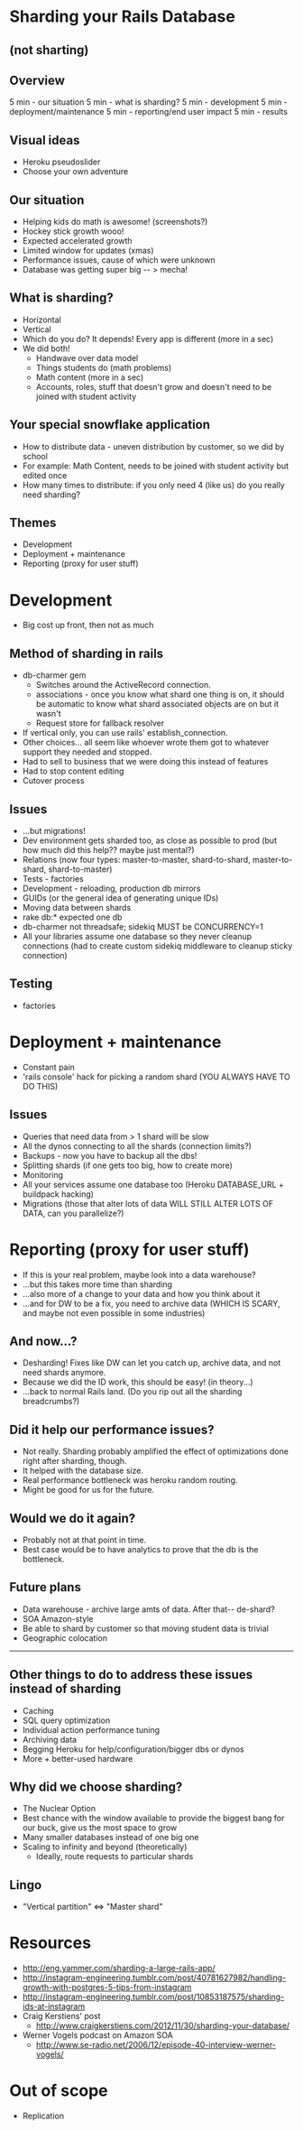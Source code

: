 # Sharding your Rails Database
## (not sharting)

## Overview

5 min - our situation
5 min - what is sharding?
5 min - development
5 min - deployment/maintenance
5 min - reporting/end user impact
5 min - results

## Visual ideas

* Heroku pseudoslider
* Choose your own adventure

## Our situation

* Helping kids do math is awesome! (screenshots?)
* Hockey stick growth wooo!
* Expected accelerated growth
* Limited window for updates (xmas)
* Performance issues, cause of which were unknown
* Database was getting super big -- > mecha!

## What is sharding?

* Horizontal
* Vertical
* Which do you do? It depends! Every app is different (more in a sec)
* We did both!
  * Handwave over data model
  * Things students do (math problems)
  * Math content (more in a sec)
  * Accounts, roles, stuff that doesn't grow and doesn't need to be joined with student activity

## Your special snowflake application

* How to distribute data - uneven distribution by customer, so we did by school
* For example: Math Content, needs to be joined with student activity
  but edited once
* How many times to distribute: if you only need 4 (like us) do you
  really need sharding?

## Themes

* Development
* Deployment + maintenance
* Reporting (proxy for user stuff)


# Development

* Big cost up front, then not as much

## Method of sharding in rails

* db-charmer gem
  * Switches around the ActiveRecord connection.
  * associations - once you know what shard one thing is on, it should
    be automatic to know what shard associated objects are on but it
    wasn't
  * Request store for fallback resolver
* If vertical only, you can use rails' establish_connection.
* Other choices... all seem like whoever wrote them got to whatever
  support they needed and stopped.
* Had to sell to business that we were doing this instead of features
* Had to stop content editing
* Cutover process

## Issues

* ...but migrations!
* Dev environment gets sharded too, as close as possible to prod
  (but how much did this help?? maybe just mental?)
* Relations (now four types: master-to-master, shard-to-shard, master-to-shard, shard-to-master)
* Tests - factories
* Development - reloading, production db mirrors
* GUIDs (or the general idea of generating unique IDs)
* Moving data between shards
* rake db:* expected one db
* db-charmer not threadsafe; sidekiq MUST be CONCURRENCY=1
* All your libraries assume one database so they never cleanup
  connections (had to create custom sidekiq middleware to cleanup
  sticky connection)

## Testing

* factories


# Deployment + maintenance
  * Constant pain
  * 'rails console' hack for picking a random shard (YOU ALWAYS HAVE TO DO THIS)

## Issues

* Queries that need data from > 1 shard will be slow
* All the dynos connecting to all the shards (connection limits?)
* Backups - now you have to backup all the dbs!
* Splitting shards (if one gets too big, how to create more)
* Monitoring
* All your services assume one database too (Heroku
  DATABASE_URL + buildpack hacking)
* Migrations (those that alter lots of data WILL STILL ALTER LOTS OF
  DATA, can you parallelize?)


# Reporting (proxy for user stuff)

  * If this is your real problem, maybe look into a data warehouse?
  * ...but this takes more time than sharding
  * ...also more of a change to your data and how you think about it
  * ...and for DW to be a fix, you need to archive data (WHICH IS
    SCARY, and maybe not even possible in some industries)

## And now...?

* Desharding! Fixes like DW can let you catch up, archive data, and
  not need shards anymore.
* Because we did the ID work, this should be easy! (in theory...)
* ...back to normal Rails land. (Do you rip out all the sharding breadcrumbs?)

## Did it help our performance issues?

* Not really. Sharding probably amplified the effect of optimizations done right after sharding, though.
* It helped with the database size.
* Real performance bottleneck was heroku random routing.
* Might be good for us for the future.

## Would we do it again?

* Probably not at that point in time.
* Best case would be to have analytics to prove that the db is the bottleneck.

## Future plans

* Data warehouse - archive large amts of data. After that-- de-shard?
* SOA Amazon-style
* Be able to shard by customer so that moving student data is trivial
* Geographic colocation

----------------------------------------

## Other things to do to address these issues instead of sharding

* Caching
* SQL query optimization
* Individual action performance tuning
* Archiving data
* Begging Heroku for help/configuration/bigger dbs or dynos
* More + better-used hardware

## Why did we choose sharding?

* The Nuclear Option
* Best chance with the window available to provide the biggest bang for our buck, give us the most space to grow
* Many smaller databases instead of one big one
* Scaling to infinity and beyond (theoretically)
  * Ideally, route requests to particular shards

## Lingo

* "Vertical partition" <=> "Master shard"

# Resources

* http://eng.yammer.com/sharding-a-large-rails-app/
* http://instagram-engineering.tumblr.com/post/40781627982/handling-growth-with-postgres-5-tips-from-instagram
* http://instagram-engineering.tumblr.com/post/10853187575/sharding-ids-at-instagram
* Craig Kerstiens' post
  * http://www.craigkerstiens.com/2012/11/30/sharding-your-database/
* Werner Vogels podcast on Amazon SOA
  * http://www.se-radio.net/2006/12/episode-40-interview-werner-vogels/

# Out of scope

* Replication
